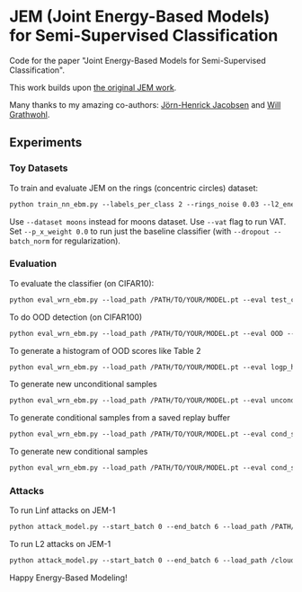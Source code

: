 # JEM (Joint Energy-Based Models) for Semi-Supervised Classification

Code for the paper "Joint Energy-Based Models for Semi-Supervised Classification". 

This work builds upon [the original JEM work](https://github.com/wgrathwohl/JEM).

Many thanks to my amazing co-authors: [Jörn-Henrick Jacobsen](https://jhjacobsen.github.io/) and [Will Grathwohl](http://www.cs.toronto.edu/~wgrathwohl/). 


## Experiments
### Toy Datasets
To train and evaluate JEM on the rings (concentric circles) dataset:
```markdown
python train_nn_ebm.py --labels_per_class 2 --rings_noise 0.03 --l2_energy_reg 0.0002 --l2_energy_reg_neg --n_rings_data 1000 --lr .001 --use_nn --batch_size 20 --dataset rings --n_valid 200 --optimizer adam --p_x_weight 1.0 --p_y_given_x_weight 1.0 --p_x_y_weight 0.0 --sigma .03 --data_seed 20 --plot_uncond --warmup_iters 10 --save_dir . --weight_decay .0005 --sgld_lr .00125 --sgld_std .05 --temper_init 1. --ul_batch_size 100 --viz_every 10
```
Use ```--dataset moons``` instead for moons dataset. Use ```--vat``` flag to run VAT. Set ```--p_x_weight 0.0``` to run just the baseline classifier (with ```--dropout --batch_norm``` for regularization).

### Evaluation

To evaluate the classifier (on CIFAR10):
```markdown
python eval_wrn_ebm.py --load_path /PATH/TO/YOUR/MODEL.pt --eval test_clf --dataset cifar_test
```
To do OOD detection (on CIFAR100)
```markdown
python eval_wrn_ebm.py --load_path /PATH/TO/YOUR/MODEL.pt --eval OOD --ood_dataset cifar_100
```
To generate a histogram of OOD scores like Table 2
```markdown
python eval_wrn_ebm.py --load_path /PATH/TO/YOUR/MODEL.pt --eval logp_hist --datasets cifar10 svhn --save_dir /YOUR/HIST/FOLDER
```
To generate new unconditional samples
```markdown
python eval_wrn_ebm.py --load_path /PATH/TO/YOUR/MODEL.pt --eval uncond_samples --save_dir /YOUR/SAVE/DIR --n_sample_steps {THE_MORE_THE_BETTER (1000 minimum)} --buffer_size 10000 --n_steps 40 --print_every 100 --reinit_freq 0.05
```
To generate conditional samples from a saved replay buffer
```markdown
python eval_wrn_ebm.py --load_path /PATH/TO/YOUR/MODEL.pt --eval cond_samples --save_dir /YOUR/SAVE/DIR
```
To generate new conditional samples
```markdown
python eval_wrn_ebm.py --load_path /PATH/TO/YOUR/MODEL.pt --eval cond_samples --save_dir /YOUR/SAVE/DIR --n_sample_steps {THE_MORE_THE_BETTER (1000 minimum)} --buffer_size 10000 --n_steps 40 --print_every 10 --reinit_freq 0.05 --fresh_samples
 ```


### Attacks

To run Linf attacks on JEM-1
```markdown
python attack_model.py --start_batch 0 --end_batch 6 --load_path /PATH/TO/YOUR/MODEL.pt --exp_name /YOUR/EXP/NAME --n_steps_refine 1 --distance Linf --random_init --n_dup_chains 5 --base_dir /PATH/TO/YOUR/EXPERIMENTS/DIRECTORY
```
To run L2 attacks on JEM-1
```markdown
python attack_model.py --start_batch 0 --end_batch 6 --load_path /cloud_storage/BEST_EBM.pt --exp_name rerun_ebm_1_step_5_dup_l2_no_sigma_REDO --n_steps_refine 1 --distance L2 --random_init --n_dup_chains 5 --sigma 0.0 --base_dir /cloud_storage/adv_results &
 ```
 

Happy Energy-Based Modeling! 
